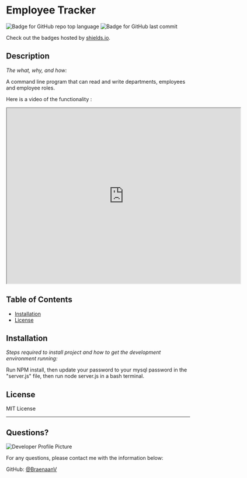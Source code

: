 # Employee Tracker

  ![Badge for GitHub repo top language](https://img.shields.io/github/languages/top/BraenaanV/employee-tracker?style=flat&logo=appveyor) ![Badge for GitHub last commit](https://img.shields.io/github/last-commit/BraenaanV/employee-tracker?style=flat&logo=appveyor)
  
  Check out the badges hosted by [shields.io](https://shields.io/).
  
  
  ## Description 
  
  *The what, why, and how:* 
  
  A command line program that can read and write departments, employees and employee roles.
  
  Here is a video of the functionality :
  
  <iframe src="https://drive.google.com/file/d/1E-uFb-yr7de_maj8ZH4MLTz4ZMRFX2G-/preview" width="640" height="480"></iframe>

  ## Table of Contents
  * [Installation](#installation)
  * [License](#license)
  
  ## Installation
  
  *Steps required to install project and how to get the development environment running:*
  
  Run NPM install, then update your password to your mysql password in the "server.js" file, then run node server.js in a bash terminal.
  
  ## License
  
  MIT License
  
  ---
  
  ## Questions?
  
  ![Developer Profile Picture](https://avatars2.githubusercontent.com/u/68749081?v=4) 
  
  For any questions, please contact me with the information below:
 
  GitHub: [@BraenaanV](https://api.github.com/users/BraenaanV)
  
